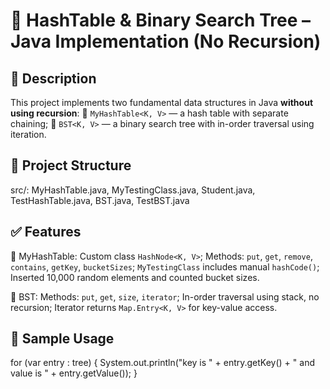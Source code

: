 # 📘 HashTable & Binary Search Tree – Java Implementation (No Recursion)

## 📌 Description

This project implements two fundamental data structures in Java **without using recursion**: 🧮 `MyHashTable<K, V>` — a hash table with separate chaining; 🌳 `BST<K, V>` — a binary search tree with in-order traversal using iteration.

## 📁 Project Structure

src/: MyHashTable.java, MyTestingClass.java, Student.java, TestHashTable.java, BST.java, TestBST.java

## ✅ Features

🔹 MyHashTable: Custom class `HashNode<K, V>`; Methods: `put`, `get`, `remove`, `contains`, `getKey`, `bucketSizes`; `MyTestingClass` includes manual `hashCode()`; Inserted 10,000 random elements and counted bucket sizes.

🔹 BST: Methods: `put`, `get`, `size`, `iterator`; In-order traversal using stack, no recursion; Iterator returns `Map.Entry<K, V>` for key-value access.

## 🧪 Sample Usage

for (var entry : tree) { System.out.println("key is " + entry.getKey() + " and value is " + entry.getValue()); }


